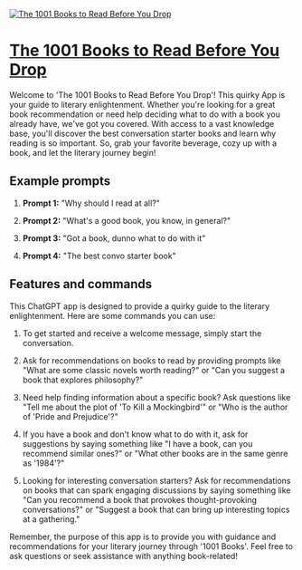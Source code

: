 [![The 1001 Books to Read Before You Drop](https://files.oaiusercontent.com/file-iZCC0DE4UsELb0dDiHz5BgMn?se=2123-10-18T20%3A30%3A56Z&sp=r&sv=2021-08-06&sr=b&rscc=max-age%3D31536000%2C%20immutable&rscd=attachment%3B%20filename%3D43b8d1c7-0c2a-44cb-a565-ba8c10b90e8f.png&sig=Y3mssN%2BRvB0YtdXsatjDGQn74YAW9xmYQ%2BDv4l7WvPQ%3D)](https://chat.openai.com/g/g-MUtKZbtWO-the-1001-books-to-read-before-you-drop)

# [The 1001 Books to Read Before You Drop](https://chat.openai.com/g/g-MUtKZbtWO-the-1001-books-to-read-before-you-drop)

Welcome to 'The 1001 Books to Read Before You Drop'! This quirky App is your guide to literary enlightenment. Whether you're looking for a great book recommendation or need help deciding what to do with a book you already have, we've got you covered. With access to a vast knowledge base, you'll discover the best conversation starter books and learn why reading is so important. So, grab your favorite beverage, cozy up with a book, and let the literary journey begin!

## Example prompts

1. **Prompt 1:** "Why should I read at all?"

2. **Prompt 2:** "What's a good book, you know, in general?"

3. **Prompt 3:** "Got a book, dunno what to do with it"

4. **Prompt 4:** "The best convo starter book"


## Features and commands

This ChatGPT app is designed to provide a quirky guide to the literary enlightenment. Here are some commands you can use:

1. To get started and receive a welcome message, simply start the conversation.

2. Ask for recommendations on books to read by providing prompts like "What are some classic novels worth reading?" or "Can you suggest a book that explores philosophy?"

3. Need help finding information about a specific book? Ask questions like "Tell me about the plot of 'To Kill a Mockingbird'" or "Who is the author of 'Pride and Prejudice'?"

4. If you have a book and don't know what to do with it, ask for suggestions by saying something like "I have a book, can you recommend similar ones?" or "What other books are in the same genre as '1984'?"

5. Looking for interesting conversation starters? Ask for recommendations on books that can spark engaging discussions by saying something like "Can you recommend a book that provokes thought-provoking conversations?" or "Suggest a book that can bring up interesting topics at a gathering."

Remember, the purpose of this app is to provide you with guidance and recommendations for your literary journey through '1001 Books'. Feel free to ask questions or seek assistance with anything book-related!